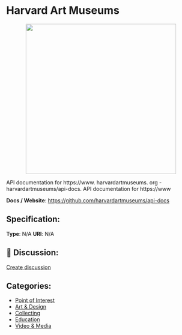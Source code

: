 # Harvard Art Museums
<p align="center">
    <img width="400" src="https://raw.githubusercontent.com/apis-list/apis-list/apis/harvard-art-museums/logo_256x256.png" />
</p>

API documentation for https://www. harvardartmuseums. org - harvardartmuseums/api-docs. API documentation for https://www

**Docs / Website**: https://github.com/harvardartmuseums/api-docs

## Specification:
**Type**:  N/A 
**URI**:  N/A 

## 💬 Discussion:
[Create discussion](link)

## Categories:
- [Point of Interest](https://github.com/apis-list/apis-list#point-of-interest)
- [Art & Design](https://github.com/apis-list/apis-list#art-and-design)
- [Collecting](https://github.com/apis-list/apis-list#collecting)
- [Education](https://github.com/apis-list/apis-list#education)
- [Video & Media](https://github.com/apis-list/apis-list#video-and-media)






